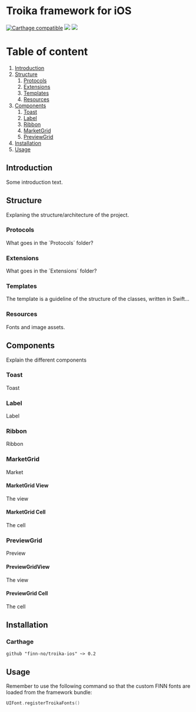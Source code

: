 # Troika framework for iOS
[![Carthage compatible](https://img.shields.io/badge/Carthage-compatible-4BC51D.svg?style=flat)](https://github.com/Carthage/Carthage) ![](https://img.shields.io/badge/platform-iOS-lightgrey.svg) ![](https://img.shields.io/badge/license-Apache%20License%202.0-blue.svg)

# Table of content
1. [Introduction](#introduction)
2. [Structure](#structure)
    1. [Protocols](#protocols)
    2. [Extensions](#extensions)
    3. [Templates](#templates)
    4. [Resources](#resources)
3. [Components](#components)
   1. [Toast](#toast)
   2. [Label](#label)
   3. [Ribbon](#ribbon)
   4. [MarketGrid](#marketgrid)
   5. [PreviewGrid](#previewgrid)
4. [Installation](#installation)
5. [Usage](#usage)

## Introduction <a name="introduction"></a>
Some introduction text.

## Structure <a name="structure"></a>
Explaning the structure/architecture of the project.

### Protocols <a name="protocols"></a>
What goes in the ´Protocols´ folder?

### Extensions <a name="extensions"></a>
What goes in the ´Extensions´ folder?

### Templates <a name="templates"></a>
The template is a guideline of the structure of the classes, written in Swift...

### Resources <a name="resources"></a>
Fonts and image assets.

## Components <a name="components"></a>
Explain the different components

### Toast <a name="toast"></a>
Toast

### Label <a name="label"></a>
Label

### Ribbon <a name="ribbon"></a>
Ribbon

### MarketGrid <a name="marketgrid"></a>
Market
#### MarketGrid View
The view
#### MarketGrid Cell
The cell

### PreviewGrid <a name="previewgrid"></a>
Preview
#### PreviewGridView
The view
#### PreviewGrid Cell
The cell

## Installation <a name="installation"></a>
### Carthage
```
github "finn-no/troika-ios" ~> 0.2
```
## Usage <a name="usage"></a>
Remember to use the following command so that the custom FINN fonts are loaded from the framework bundle:
``` Swift
UIFont.registerTroikaFonts()
```
